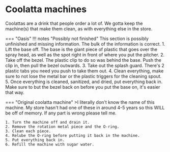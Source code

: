 # Coolatta machines

Coolattas are a drink that people order a lot of. We gotta keep the machine(s) that make them clean, as with everything else in the store.

=== "Oasis"
    !!! notes "Possibly not finished"
        This section is possibly unfinished and missing information. The bulk of the information is correct.
    1. Lift the base off. The base is the giant piece of plastic that goes over the spray head, as well as the spot right in front of where you put the pitcher.
    2. Take off the bezel. The plastic clip to do so was behind the base. Push the clip in, then pull the bezel outwards.
    3. Take out the splash guard. There's 2 plastic tabs you need you push to take them out.
    4. Clean everything, make sure to not lose the metal bar or the plastic triggers for the cleaning spout.
    5. Once everything is cleaned, sanitized, and dried, put everything back in. Make sure to but the bezel back on before you put the base on, it's easier that way.

=== "Original coolatta machine"
    >I literally don't know the name of this machine. My store hasn't had one of these in around 4-5 years so this WILL be off of memory. If any part is wrong please tell me.

    1. Turn the machine off and drain it.
    2. Remove the rotation metal piece and the O-ring.
    3. Clean each piece.
    4. Relube the O-ring before putting it back in the machine.
    5. Put everything back in.
    6. Refill the machine with sugar water.
